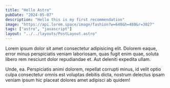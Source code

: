 ```yaml
---
title: "Hello Astro"
pubDate: "2024-05-07"
description: "Hello this is my first recommendation"
image: "https://api.lorem.space/image/fashion?w=640&h=480&r=3027"
tags: ["astro", "javascript"]
layout: "../../layouts/PostLayout.astro"
---
```


Lorem ipsum dolor sit amet consectetur adipisicing elit. Dolorem eaque, error minus perspiciatis veniam laboriosam, quas fugit enim quae, soluta libero rem nesciunt dolor repudiandae et. Aut deleniti expedita ullam.

Unde, ea. Perspiciatis animi dolorem, repellat corrupti minus, id velit optio culpa consectetur omnis est voluptas debitis dicta, nostrum delectus ipsam veniam ipsum hic placeat dolores amet adipisci ab quidem!
